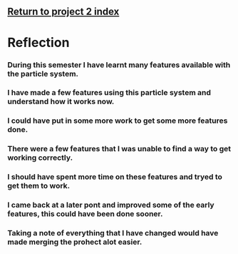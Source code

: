 ## <a href="project2">Return to project 2 index</a>

# Reflection

### During this semester I have learnt many features available with the particle system.
### I have made a few features using this particle system and understand how it works now. 
### I could have put in some more work to get some more features done.
### There were a few features that I was unable to find a way to get working correctly.
### I should have spent more time on these features and tryed to get them to work.
### I came back at a later pont and improved some of the early features, this could have been done sooner.
### Taking a note of everything that I have changed would have made merging the prohect alot easier.

